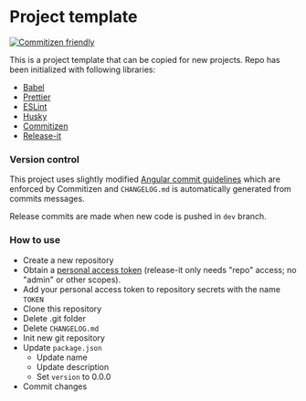 # Project template

[![Commitizen friendly](https://img.shields.io/badge/commitizen-friendly-brightgreen.svg)](http://commitizen.github.io/cz-cli/)

This is a project template that can be copied for new projects. Repo has been initialized with following libraries:

- [Babel](https://babeljs.io/)
- [Prettier](https://prettier.io/)
- [ESLint](https://eslint.org/)
- [Husky](https://github.com/typicode/husky)
- [Commitizen](https://github.com/commitizen/cz-cli)
- [Release-it](https://github.com/release-it/release-it)

### Version control

This project uses slightly modified [Angular commit guidelines](https://github.com/angular/angular.js/blob/master/DEVELOPERS.md#commits) which are enforced by Commitizen and `CHANGELOG.md` is automatically generated from commits messages.

Release commits are made when new code is pushed in `dev` branch.

### How to use

- Create a new repository
- Obtain a [personal access token](https://github.com/settings/tokens) (release-it only needs "repo" access; no "admin" or other scopes).
- Add your personal access token to repository secrets with the name `TOKEN`
- Clone this repository
- Delete .git folder
- Delete `CHANGELOG.md`
- Init new git repository
- Update `package.json`
  - Update name
  - Update description
  - Set `version` to 0.0.0
- Commit changes
